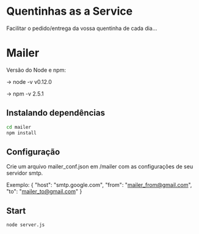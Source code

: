 # Quentinhas as a Service
Facilitar o pedido/entrega da vossa quentinha de cada dia...

# Mailer

Versão do Node e npm:

→ node -v
v0.12.0

→ npm -v
2.5.1

## Instalando dependências

```sh
cd mailer
npm install
```

## Configuração

Crie um arquivo mailer_conf.json em /mailer com as configurações de seu servidor smtp.

Exemplo:
{
  "host": "smtp.google.com",
  "from": "mailer_from@gmail.com",
  "to": "mailer_to@gmail.com"
}

## Start

```sh
node server.js
```
